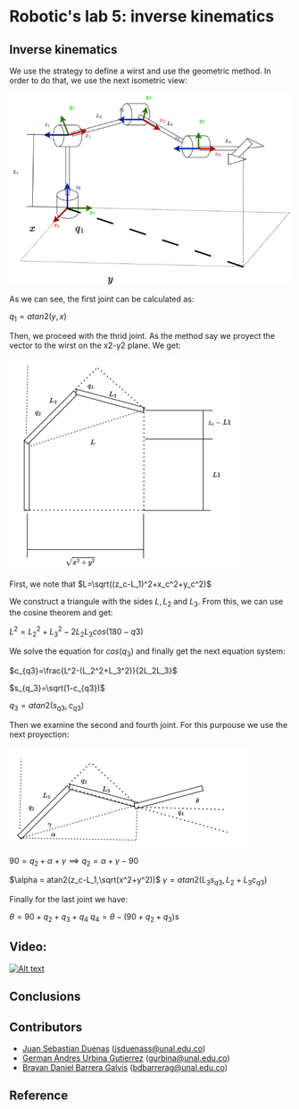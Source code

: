 # Robotic's lab 5: inverse kinematics

## Inverse kinematics 

We use the strategy to define a wirst and use the geometric method. In order to do that, we use the next isometric view: 

![capture robotStudio signal creation](/media/Proyeccion_q1.png) 

As we can see, the first joint can be calculated as: 

$q_1=atan2(y,x)$

Then, we proceed with the thrid joint. As the method say we proyect the vector to the wirst on the x2-y2 plane. We get:

![capture robotStudio signal creation](/media/Proyeccion_q3.png) 

First, we note that $L=\sqrt((z_c-L_1)^2+x_c^2+y_c^2)$

We construct a triangule with the sides $L,L_2$ and $L_3$. From this, we can use the cosine theorem and get:

$L^2 = L_2^2 + L_3^2 - 2L_2L_3cos(180-q3)$

We solve the equation for $cos(q_3)$ and finally get the next equation system:

$c_{q3}=\frac{L^2-(L_2^2+L_3^2)}{2L_2L_3}$

$s_{q_3}=\sqrt(1-c_{q3})$

$q_3=atan2(s_{q3},c_{q3})$

Then we examine the second and fourth joint. For this purpouse we use the next proyection:

![capture robotStudio signal creation](/media/Proyeccion_q2_q4.png) 

$90=q_2+\alpha+\gamma \implies q_2=\alpha+\gamma-90$

$\alpha = atan2(z_c-L_1,\sqrt(x^2+y^2))$
$\gamma = atan2(L_3s_{q3},L_2+L_3c_{q3})$

Finally for the last joint we have:

$\theta =  90 + q_2 + q_3 + q_4$
$q_4 = \theta -(90 + q_2 + q_3)$s


## Video: 

[![Alt text](https://img.youtube.com/vi/Wdw1Ll6Tfwo/0.jpg)](https://youtu.be/Wdw1Ll6Tfwo)

## Conclusions 


## Contributors
- [Juan Sebastian Duenas](https://github.com/jsduenass) (jsduenass@unal.edu.co)
- [German Andres Urbina Gutierrez](https://github.com/gurbinaUn)  (gurbina@unal.edu.co)
- [Brayan Daniel Barrera Galvis](https://github.com/brayandan) (bdbarrerag@unal.edu.co)

## Reference



<!---

Design doc
Position movement control of the Phantom X Pincher robot 

TODO
- Define architecture
- Define message for target position
- 

--->
